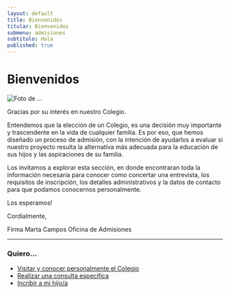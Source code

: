 ```yaml
---
layout: default
title: Bienvenidos
titular: Bienvenidos
submenu: admisiones
subtitulo: Hola
published: true
---
```


# Bienvenidos
 
![Foto de ...](http://placeimg.com/720/300/arch)

Gracias por su interés en nuestro Colegio.  

Entendemos  que la elección de un Colegio, es una decisión  muy importante y trascendente en la vida de cualquier familia. Es por eso, que hemos diseñado un proceso de admisión, con la intención de ayudarlos a evaluar si nuestro proyecto resulta la alternativa más adecuada para la educación de sus hijos y las aspiraciones de su familia. 

Los invitamos a explorar  esta sección, en donde encontraran toda la información necesaria para conocer como concertar una entrevista, los requisitos de inscripción, los detalles administrativos  y la datos de contacto para que podamos conocernos personalmente. 

Los esperamos!

Cordialmente,

Firma
Marta Campos 
Oficina de Admisiones

--- 

### Quiero...
- [Visitar y conocer personalmente el Colegio ](/admisiones/entrevista) 
- [Realizar una consulta específica](/admisiones/contacto)
- [Incribir a mi hijo/a](/admisiones/proceso)